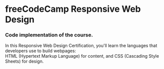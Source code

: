 # freeCodeCamp Responsive Web Design
### Code implementation of the course.

In this Responsive Web Design Certification, you'll learn the languages that developers use to build webpages:<br>
HTML (Hypertext Markup Language) for content, and CSS (Cascading Style Sheets) for design.


